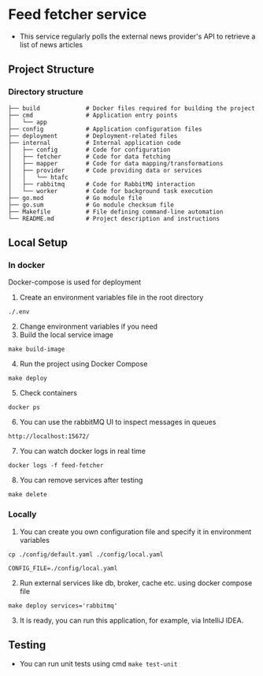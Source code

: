 # Feed fetcher service

- This service regularly polls the external news provider's API to retrieve a list of news articles

## Project Structure

### Directory structure

```text
├── build             # Docker files required for building the project
├── cmd               # Application entry points
│   └── app
├── config            # Application configuration files
├── deployment        # Deployment-related files
├── internal          # Internal application code
│   ├── config        # Code for configuration
│   ├── fetcher       # Code for data fetching
│   ├── mapper        # Code for data mapping/transformations
│   ├── provider      # Code providing data or services
│   │   └── htafc
│   ├── rabbitmq      # Code for RabbitMQ interaction
│   └── worker        # Code for background task execution
├── go.mod            # Go module file
├── go.sum            # Go module checksum file
├── Makefile          # File defining command-line automation
└── README.md         # Project description and instructions
```

## Local Setup

### In docker

Docker-compose is used for deployment

1. Create an environment variables file in the root directory
```text
./.env
```

2. Change environment variables if you need
3. Build the local service image
```text
make build-image
```
4. Run the project using Docker Compose
```text
make deploy
```
5. Check containers
```text
docker ps
```
6. You can use the rabbitMQ UI to inspect messages in queues
```text
http://localhost:15672/
```
7. You can watch docker logs in real time
```text
docker logs -f feed-fetcher
```
8. You can remove services after testing
```text
make delete
```

### Locally

1. You can create you own configuration file and specify it in environment variables
```text
cp ./config/default.yaml ./config/local.yaml

CONFIG_FILE=./config/local.yaml
```
2. Run external services like db, broker, cache etc. using docker compose file
```text
make deploy services='rabbitmq'
```
3. It is ready, you can run this application, for example, via IntelliJ IDEA.

## Testing
- You can run unit tests using cmd ```make test-unit```
